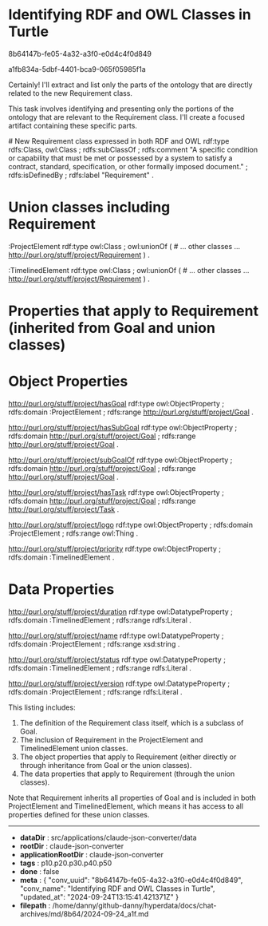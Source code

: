 # Identifying RDF and OWL Classes in Turtle

8b64147b-fe05-4a32-a3f0-e0d4c4f0d849

a1fb834a-5dbf-4401-bca9-065f05985f1a

 Certainly! I'll extract and list only the parts of the ontology that are directly related to the new Requirement class.

<antThinking>This task involves identifying and presenting only the portions of the ontology that are relevant to the Requirement class. I'll create a focused artifact containing these specific parts.</antThinking>

<antArtifact identifier="requirement-class-details" type="application/vnd.ant.code" language="turtle" title="Requirement Class Details">
# New Requirement class expressed in both RDF and OWL
<http://purl.org/stuff/project/Requirement> rdf:type rdfs:Class, owl:Class ;
                                            rdfs:subClassOf <http://purl.org/stuff/project/Goal> ;
                                            rdfs:comment "A specific condition or capability that must be met or possessed by a system to satisfy a contract, standard, specification, or other formally imposed document." ;
                                            rdfs:isDefinedBy <http://purl.org/stuff/project/> ;
                                            rdfs:label "Requirement" .

# Union classes including Requirement
:ProjectElement rdf:type owl:Class ;
                owl:unionOf (
                    # ... other classes ...
                    <http://purl.org/stuff/project/Requirement>
                ) .

:TimelinedElement rdf:type owl:Class ;
                  owl:unionOf (
                      # ... other classes ...
                      <http://purl.org/stuff/project/Requirement>
                  ) .

# Properties that apply to Requirement (inherited from Goal and union classes)

# Object Properties
<http://purl.org/stuff/project/hasGoal> rdf:type owl:ObjectProperty ;
                                        rdfs:domain :ProjectElement ;
                                        rdfs:range <http://purl.org/stuff/project/Goal> .

<http://purl.org/stuff/project/hasSubGoal> rdf:type owl:ObjectProperty ;
                                           rdfs:domain <http://purl.org/stuff/project/Goal> ;
                                           rdfs:range <http://purl.org/stuff/project/Goal> .

<http://purl.org/stuff/project/subGoalOf> rdf:type owl:ObjectProperty ;
                                          rdfs:domain <http://purl.org/stuff/project/Goal> ;
                                          rdfs:range <http://purl.org/stuff/project/Goal> .

<http://purl.org/stuff/project/hasTask> rdf:type owl:ObjectProperty ;
                                        rdfs:domain <http://purl.org/stuff/project/Goal> ;
                                        rdfs:range <http://purl.org/stuff/project/Task> .

<http://purl.org/stuff/project/logo> rdf:type owl:ObjectProperty ;
                                     rdfs:domain :ProjectElement ;
                                     rdfs:range owl:Thing .

<http://purl.org/stuff/project/priority> rdf:type owl:ObjectProperty ;
                                         rdfs:domain :TimelinedElement .

# Data Properties
<http://purl.org/stuff/project/duration> rdf:type owl:DatatypeProperty ;
                                         rdfs:domain :TimelinedElement ;
                                         rdfs:range rdfs:Literal .

<http://purl.org/stuff/project/name> rdf:type owl:DatatypeProperty ;
                                     rdfs:domain :ProjectElement ;
                                     rdfs:range xsd:string .

<http://purl.org/stuff/project/status> rdf:type owl:DatatypeProperty ;
                                       rdfs:domain :TimelinedElement ;
                                       rdfs:range rdfs:Literal .

<http://purl.org/stuff/project/version> rdf:type owl:DatatypeProperty ;
                                        rdfs:domain :ProjectElement ;
                                        rdfs:range rdfs:Literal .
</antArtifact>

This listing includes:

1. The definition of the Requirement class itself, which is a subclass of Goal.
2. The inclusion of Requirement in the ProjectElement and TimelinedElement union classes.
3. The object properties that apply to Requirement (either directly or through inheritance from Goal or the union classes).
4. The data properties that apply to Requirement (through the union classes).

Note that Requirement inherits all properties of Goal and is included in both ProjectElement and TimelinedElement, which means it has access to all properties defined for these union classes.

---

* **dataDir** : src/applications/claude-json-converter/data
* **rootDir** : claude-json-converter
* **applicationRootDir** : claude-json-converter
* **tags** : p10.p20.p30.p40.p50
* **done** : false
* **meta** : {
  "conv_uuid": "8b64147b-fe05-4a32-a3f0-e0d4c4f0d849",
  "conv_name": "Identifying RDF and OWL Classes in Turtle",
  "updated_at": "2024-09-24T13:15:41.421371Z"
}
* **filepath** : /home/danny/github-danny/hyperdata/docs/chat-archives/md/8b64/2024-09-24_a1f.md